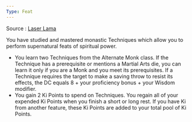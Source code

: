 ```yaml
---
Type: Feat
---
```

Source : [Laser Lama](https://drive.google.com/file/d/1mA7INj-_78pCMSSp4LJM77379kQVl0bN/view)

You have studied and mastered monastic Techniques which allow you to perform supernatural feats of spiritual power.

- You learn two Techniques from the Alternate Monk class. If the Technique has a prerequisite or mentions a Martial Arts die, you can learn it only if you are a Monk and you meet its prerequisites. If a Technique requires the target to make a saving throw to resist its effects, the DC equals 8 + your proficiency bonus + your Wisdom modifier.
- You gain 2 Ki Points to spend on Techniques. You regain all of your expended Ki Points when you finish a short or long rest. If you have Ki from another feature, these Ki Points are added to your total pool of Ki Points.